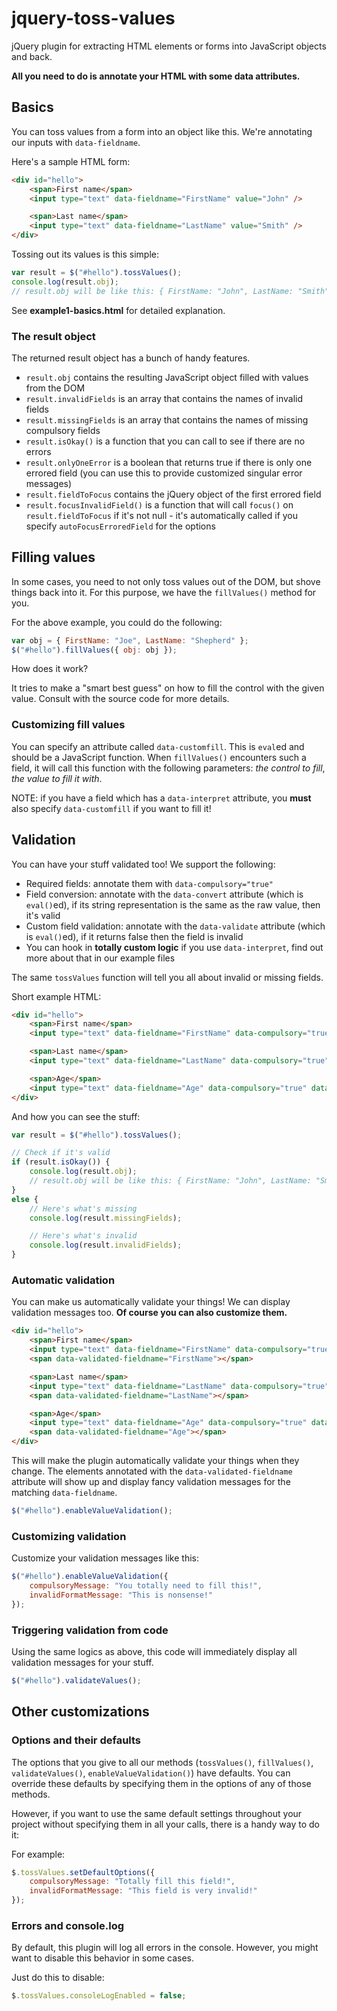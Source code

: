 jquery-toss-values
==================

jQuery plugin for extracting HTML elements or forms into JavaScript objects and back.

**All you need to do is annotate your HTML with some data attributes.**

Basics
------

You can toss values from a form into an object like this. We're annotating our inputs with `data-fieldname`.

Here's a sample HTML form:

```html
<div id="hello">
    <span>First name</span>
    <input type="text" data-fieldname="FirstName" value="John" />

    <span>Last name</span>
    <input type="text" data-fieldname="LastName" value="Smith" />
</div>
```

Tossing out its values is this simple:

```javascript
var result = $("#hello").tossValues();
console.log(result.obj);
// result.obj will be like this: { FirstName: "John", LastName: "Smith" }
```

See **example1-basics.html** for detailed explanation.

### The result object

The returned result object has a bunch of handy features.

* `result.obj` contains the resulting JavaScript object filled with values from the DOM
* `result.invalidFields` is an array that contains the names of invalid fields
* `result.missingFields` is an array that contains the names of missing compulsory fields
* `result.isOkay()` is a function that you can call to see if there are no errors
* `result.onlyOneError` is a boolean that returns true if there is only one errored field (you can use this to provide customized singular error messages)
* `result.fieldToFocus` contains the jQuery object of the first errored field
* `result.focusInvalidField()` is a function that will call `focus()` on `result.fieldToFocus` if it's not null - it's automatically called if you specify `autoFocusErroredField` for the options

Filling values
--------------

In some cases, you need to not only toss values out of the DOM, but shove things back into it.
For this purpose, we have the `fillValues()` method for you.

For the above example, you could do the following:

```javascript
var obj = { FirstName: "Joe", LastName: "Shepherd" };
$("#hello").fillValues({ obj: obj });
```

How does it work?

It tries to make a "smart best guess" on how to fill the control with the given value. Consult with the source code for more details.

### Customizing fill values

You can specify an attribute called `data-customfill`. This is `eval`ed and should be a JavaScript function.
When `fillValues()` encounters such a field, it will call this function with the following parameters: *the control to fill*, *the value to fill it with*.

NOTE: if you have a field which has a `data-interpret` attribute, you **must** also specify `data-customfill` if you want to fill it!

Validation
----------

You can have your stuff validated too! We support the following:

* Required fields: annotate them with `data-compulsory="true"`
* Field conversion: annotate with the `data-convert` attribute (which is `eval()`ed), if its string representation is the same as the raw value, then it's valid
* Custom field validation: annotate with the `data-validate` attribute (which is `eval()`ed), if it returns false then the field is invalid
* You can hook in **totally custom logic** if you use `data-interpret`, find out more about that in our example files

The same `tossValues` function will tell you all about invalid or missing fields.

Short example HTML:

```html
<div id="hello">
    <span>First name</span>
    <input type="text" data-fieldname="FirstName" data-compulsory="true" value="John" />

    <span>Last name</span>
    <input type="text" data-fieldname="LastName" data-compulsory="true" value="Smith" />

    <span>Age</span>
    <input type="text" data-fieldname="Age" data-compulsory="true" data-convert="Number" value="22" data-validate="(function() { return Number($(this).val()) > 18 })" />
</div>
```

And how you can see the stuff:

```javascript
var result = $("#hello").tossValues();

// Check if it's valid
if (result.isOkay()) {
    console.log(result.obj);
    // result.obj will be like this: { FirstName: "John", LastName: "Smith", Age: 22 }
}
else {
    // Here's what's missing
    console.log(result.missingFields);

    // Here's what's invalid
    console.log(result.invalidFields);
}
```

### Automatic validation

You can make us automatically validate your things! We can display validation messages too.
**Of course you can also customize them.**

```html
<div id="hello">
    <span>First name</span>
    <input type="text" data-fieldname="FirstName" data-compulsory="true" value="John" />
    <span data-validated-fieldname="FirstName"></span>

    <span>Last name</span>
    <input type="text" data-fieldname="LastName" data-compulsory="true" value="Smith" />
    <span data-validated-fieldname="LastName"></span>

    <span>Age</span>
    <input type="text" data-fieldname="Age" data-compulsory="true" data-convert="Number" value="22" data-validate="(function() { return Number($(this).val()) > 18 })" />
    <span data-validated-fieldname="Age"></span>
</div>
```

This will make the plugin automatically validate your things when they change. The elements annotated with the `data-validated-fieldname` attribute will show up and display fancy validation messages for the matching `data-fieldname`.

```javascript
$("#hello").enableValueValidation();
```

### Customizing validation

Customize your validation messages like this:

```javascript
$("#hello").enableValueValidation({
    compulsoryMessage: "You totally need to fill this!",
    invalidFormatMessage: "This is nonsense!"
});
```

### Triggering validation from code

Using the same logics as above, this code will immediately display all validation messages for your stuff.

```javascript
$("#hello").validateValues();
```

Other customizations
--------------------

### Options and their defaults

The options that you give to all our methods (`tossValues()`, `fillValues()`, `validateValues()`, `enableValueValidation()`) have defaults.
You can override these defaults by specifying them in the options of any of those methods.

However, if you want to use the same default settings throughout your project without specifying them in all your calls, there is a handy way to do it:

For example:

```javascript
$.tossValues.setDefaultOptions({
    compulsoryMessage: "Totally fill this field!",
    invalidFormatMessage: "This field is very invalid!"
});
```

### Errors and console.log

By default, this plugin will log all errors in the console.
However, you might want to disable this behavior in some cases.

Just do this to disable:

```javascript
$.tossValues.consoleLogEnabled = false;
```

